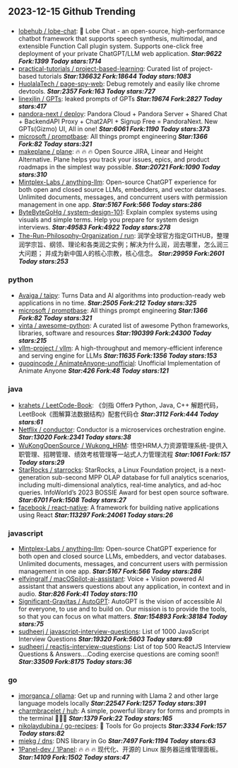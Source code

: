 ## 2023-12-15 Github Trending

### 
* [lobehub / lobe-chat](https://github.com/lobehub/lobe-chat): 🤖 Lobe Chat - an open-source, high-performance chatbot framework that supports speech synthesis, multimodal, and extensible Function Call plugin system. Supports one-click free deployment of your private ChatGPT/LLM web application. ***Star:9622 Fork:1399 Today stars:1714***
* [practical-tutorials / project-based-learning](https://github.com/practical-tutorials/project-based-learning): Curated list of project-based tutorials ***Star:136632 Fork:18644 Today stars:1083***
* [HuolalaTech / page-spy-web](https://github.com/HuolalaTech/page-spy-web): Debug remotely and easily like chrome devtools. ***Star:2357 Fork:163 Today stars:727***
* [linexjlin / GPTs](https://github.com/linexjlin/GPTs): leaked prompts of GPTs ***Star:19674 Fork:2827 Today stars:417***
* [pandora-next / deploy](https://github.com/pandora-next/deploy): Pandora Cloud + Pandora Server + Shared Chat + BackendAPI Proxy + Chat2API + Signup Free = PandoraNext. New GPTs(Gizmo) UI, All in one! ***Star:6061 Fork:1190 Today stars:373***
* [microsoft / promptbase](https://github.com/microsoft/promptbase): All things prompt engineering ***Star:1366 Fork:82 Today stars:321***
* [makeplane / plane](https://github.com/makeplane/plane): 🔥 🔥 🔥 Open Source JIRA, Linear and Height Alternative. Plane helps you track your issues, epics, and product roadmaps in the simplest way possible. ***Star:20721 Fork:1090 Today stars:310***
* [Mintplex-Labs / anything-llm](https://github.com/Mintplex-Labs/anything-llm): Open-source ChatGPT experience for both open and closed source LLMs, embedders, and vector databases. Unlimited documents, messages, and concurrent users with permission management in one app. ***Star:5167 Fork:566 Today stars:286***
* [ByteByteGoHq / system-design-101](https://github.com/ByteByteGoHq/system-design-101): Explain complex systems using visuals and simple terms. Help you prepare for system design interviews. ***Star:49583 Fork:4922 Today stars:278***
* [The-Run-Philosophy-Organization / run](https://github.com/The-Run-Philosophy-Organization/run): 润学全球官方指定GITHUB，整理润学宗旨、纲领、理论和各类润之实例；解决为什么润，润去哪里，怎么润三大问题； 并成为新中国人的核心宗教，核心信念。 ***Star:29959 Fork:2601 Today stars:253***

### python
* [Avaiga / taipy](https://github.com/Avaiga/taipy): Turns Data and AI algorithms into production-ready web applications in no time. ***Star:2505 Fork:212 Today stars:325***
* [microsoft / promptbase](https://github.com/microsoft/promptbase): All things prompt engineering ***Star:1366 Fork:82 Today stars:321***
* [vinta / awesome-python](https://github.com/vinta/awesome-python): A curated list of awesome Python frameworks, libraries, software and resources ***Star:190399 Fork:24300 Today stars:215***
* [vllm-project / vllm](https://github.com/vllm-project/vllm): A high-throughput and memory-efficient inference and serving engine for LLMs ***Star:11635 Fork:1356 Today stars:153***
* [guoqincode / AnimateAnyone-unofficial](https://github.com/guoqincode/AnimateAnyone-unofficial): Unofficial Implementation of Animate Anyone ***Star:426 Fork:48 Today stars:121***

### java
* [krahets / LeetCode-Book](https://github.com/krahets/LeetCode-Book): 《剑指 Offer》 Python, Java, C++ 解题代码，LeetBook《图解算法数据结构》配套代码仓 ***Star:3112 Fork:444 Today stars:61***
* [Netflix / conductor](https://github.com/Netflix/conductor): Conductor is a microservices orchestration engine. ***Star:13020 Fork:2341 Today stars:38***
* [WuKongOpenSource / Wukong_HRM](https://github.com/WuKongOpenSource/Wukong_HRM): 悟空HRM人力资源管理系统-提供入职管理、招聘管理、绩效考核管理等一站式人力管理流程 ***Star:1061 Fork:157 Today stars:29***
* [StarRocks / starrocks](https://github.com/StarRocks/starrocks): StarRocks, a Linux Foundation project, is a next-generation sub-second MPP OLAP database for full analytics scenarios, including multi-dimensional analytics, real-time analytics, and ad-hoc queries. InfoWorld’s 2023 BOSSIE Award for best open source software. ***Star:6701 Fork:1508 Today stars:27***
* [facebook / react-native](https://github.com/facebook/react-native): A framework for building native applications using React ***Star:113297 Fork:24061 Today stars:26***

### javascript
* [Mintplex-Labs / anything-llm](https://github.com/Mintplex-Labs/anything-llm): Open-source ChatGPT experience for both open and closed source LLMs, embedders, and vector databases. Unlimited documents, messages, and concurrent users with permission management in one app. ***Star:5167 Fork:566 Today stars:286***
* [elfvingralf / macOSpilot-ai-assistant](https://github.com/elfvingralf/macOSpilot-ai-assistant): Voice + Vision powered AI assistant that answers questions about any application, in context and in audio. ***Star:826 Fork:41 Today stars:110***
* [Significant-Gravitas / AutoGPT](https://github.com/Significant-Gravitas/AutoGPT): AutoGPT is the vision of accessible AI for everyone, to use and to build on. Our mission is to provide the tools, so that you can focus on what matters. ***Star:154893 Fork:38184 Today stars:75***
* [sudheerj / javascript-interview-questions](https://github.com/sudheerj/javascript-interview-questions): List of 1000 JavaScript Interview Questions ***Star:19320 Fork:5603 Today stars:69***
* [sudheerj / reactjs-interview-questions](https://github.com/sudheerj/reactjs-interview-questions): List of top 500 ReactJS Interview Questions & Answers....Coding exercise questions are coming soon!! ***Star:33509 Fork:8175 Today stars:36***

### go
* [jmorganca / ollama](https://github.com/jmorganca/ollama): Get up and running with Llama 2 and other large language models locally ***Star:22547 Fork:1257 Today stars:391***
* [charmbracelet / huh](https://github.com/charmbracelet/huh): A simple, powerful library for forms and prompts in the terminal 🤷🏻‍♀️ ***Star:1379 Fork:22 Today stars:165***
* [nikolaydubina / go-recipes](https://github.com/nikolaydubina/go-recipes): 🦩 Tools for Go projects ***Star:3334 Fork:157 Today stars:82***
* [miekg / dns](https://github.com/miekg/dns): DNS library in Go ***Star:7497 Fork:1194 Today stars:63***
* [1Panel-dev / 1Panel](https://github.com/1Panel-dev/1Panel): 🔥 🔥 🔥 现代化、开源的 Linux 服务器运维管理面板。 ***Star:14109 Fork:1502 Today stars:47***
